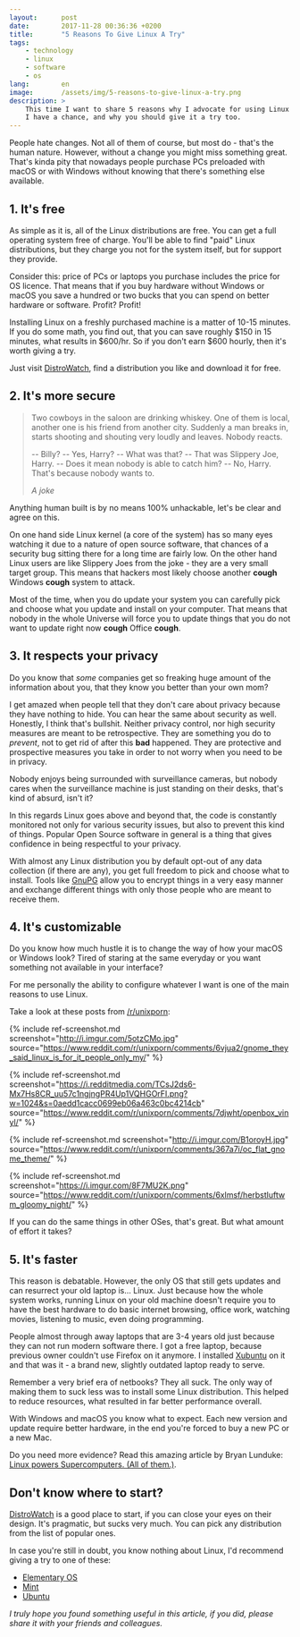 ```yaml
---
layout:      post
date:        2017-11-28 00:36:36 +0200
title:       "5 Reasons To Give Linux A Try"
tags:
    - technology
    - linux
    - software
    - os
lang:        en
image:       /assets/img/5-reasons-to-give-linux-a-try.png
description: >
    This time I want to share 5 reasons why I advocate for using Linux whenever
    I have a chance, and why you should give it a try too.
---
```

People hate changes. Not all of them of course, but most do - that's the human
nature. However, without a change you might miss something great. That's kinda
pity that nowadays people purchase PCs preloaded with macOS or with Windows
without knowing that there's something else available.

## 1. It's free

As simple as it is, all of the Linux distributions are free. You can get a
full operating system free of charge. You'll be able to find "paid" Linux
distributions, but they charge you not for the system itself, but for support
they provide.

Consider this: price of PCs or laptops you purchase includes the price for OS
licence. That means that if you buy hardware without Windows or macOS you save
a hundred or two bucks that you can spend on better hardware or software.
Profit? Profit!

Installing Linux on a freshly purchased machine is a matter of 10-15 minutes.
If you do some math, you find out, that you can save roughly $150 in 15
minutes, what results in $600/hr. So if you don't earn $600 hourly, then it's
worth giving a try.

Just visit [DistroWatch](http://distrowatch.com/), find a distribution you like
and download it for free.

## 2. It's more secure

> Two cowboys in the saloon are drinking whiskey. One of them is local, another
one is his friend from another city. Suddenly a man breaks in, starts shooting
and shouting very loudly and leaves. Nobody reacts.
>
> -- Billy?
> -- Yes, Harry?
> -- What was that?
> -- That was Slippery Joe, Harry.
> -- Does it mean nobody is able to catch him?
> -- No, Harry. That's because nobody wants to.
>
> _A joke_

Anything human built is by no means 100% unhackable, let's be clear and agree
on this.

On one hand side Linux kernel (a core of the system) has so many eyes watching
it due to a nature of open source software, that chances of a security bug
sitting there for a long time are fairly low. On the other hand Linux users are
like Slippery Joes from the joke - they are a very small target group. This
means that hackers most likely choose another **cough** Windows **cough**
system to attack.

Most of the time, when you do update your system you can carefully pick and
choose what you update and install on your computer. That means that nobody in
the whole Universe will force you to update things that you do not want to
update right now **cough** Office **cough**.

## 3. It respects your privacy

Do you know that *some* companies get so freaking huge amount of the
information about you, that they know you better than your own mom?

I get amazed when people tell that they don't care about privacy because they
have nothing to hide. You can hear the same about security as well. Honestly,
I think that's bullshit. Neither privacy control, nor high security measures
are meant to be retrospective. They are something you do to _prevent_, not to
get rid of after this **bad** happened. They are protective and prospective
measures you take in order to not worry when you need to be in privacy.

Nobody enjoys being surrounded with surveillance cameras, but nobody cares when
the surveillance machine is just standing on their desks, that's kind of absurd,
isn't it?

In this regards Linux goes above and beyond that, the code is constantly
monitored not only for various security issues, but also to prevent this kind
of things. Popular Open Source software in general is a thing that gives
confidence in being respectful to your privacy.

With almost any Linux distribution you by default opt-out of any data
collection (if there are any), you get full freedom to pick and choose what to
install. Tools like [GnuPG](https://gnupg.org/) allow you to encrypt things in
a very easy manner and exchange different things with only those people who are
meant to receive them.

## 4. It's customizable

Do you know how much hustle it is to change the way of how your macOS or
Windows look? Tired of staring at the same everyday or you want something not
available in your interface?

For me personally the ability to configure whatever I want is one of the main
reasons to use Linux.

Take a look at these posts from
[/r/unixporn](https://www.reddit.com/r/unixporn):

{% include ref-screenshot.md screenshot="http://i.imgur.com/5otzCMo.jpg" source="https://www.reddit.com/r/unixporn/comments/6vjua2/gnome_they_said_linux_is_for_it_people_only_my/" %}

{% include ref-screenshot.md screenshot="https://i.redditmedia.com/TCsJ2ds6-Mx7Hs8CR_uu57c1ngjngPR4Up1VQHGOrFI.png?w=1024&s=0aedd1cacc0699eb06a463c0bc4214cb" source="https://www.reddit.com/r/unixporn/comments/7djwht/openbox_vinyl/" %}

{% include ref-screenshot.md screenshot="http://i.imgur.com/B1oroyH.jpg" source="https://www.reddit.com/r/unixporn/comments/367a7i/oc_flat_gnome_theme/" %}

{% include ref-screenshot.md screenshot="https://i.imgur.com/8F7MU2K.png" source="https://www.reddit.com/r/unixporn/comments/6xlmsf/herbstluftwm_gloomy_night/" %}

If you can do the same things in other OSes, that's great. But what amount of
effort it takes?

## 5. It's faster

This reason is debatable. However, the only OS that still gets updates and can
resurrect your old laptop is... Linux. Just because how the whole system works,
running Linux on your old machine doesn't require you to have the best hardware
to do basic internet browsing, office work, watching movies, listening to
music, even doing programming.

People almost through away laptops that are 3-4 years old just because they can
not run modern software there. I got a free laptop, because previous owner
couldn't use Firefox on it anymore. I installed [Xubuntu](https://xubuntu.org)
on it and that was it - a brand new, slightly outdated laptop ready to serve.

Remember a very brief era of netbooks? They all suck. The only way of making
them to suck less was to install some Linux distribution. This helped to reduce
resources, what resulted in far better performance overall.

With Windows and macOS you know what to expect. Each new version and update
require better hardware, in the end you're forced to buy a new PC or a new Mac.

Do you need more evidence? Read this amazing article by Bryan Lunduke: [Linux powers Supercomputers. (All of them.)](http://lunduke.com/2017/11/15/linux-powers-supercomputers-all-of-them/).

## Don't know where to start?

[DistroWatch](http://distrowatch.com/) is a good place to start, if you can
close your eyes on their design. It's pragmatic, but sucks very much. You can
pick any distribution from the list of popular ones.

In case you're still in doubt, you know nothing about Linux, I'd recommend
giving a try to one of these:

- [Elementary OS](https://elementary.io/)
- [Mint](https://linuxmint.com/)
- [Ubuntu](https://ubuntu.com/)

_I truly hope you found something useful in this article, if you did, please share it with your friends and colleagues._
